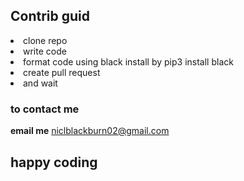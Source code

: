 ## Contrib guid 

<li> clone repo </li>
<li> write code </li>
<li> format code using black install by pip3 install black</li>
<li> create pull request </li>
<li> and wait </li>

### to contact me 
**email me** niclblackburn02@gmail.com

## happy coding